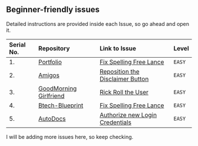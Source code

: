 ## Beginner-friendly issues
Detailed instructions are provided inside each Issue, so go ahead and open it. 

| Serial No. | Repository| Link to Issue  | Level |
|:--|:--|:--|:--|
| 1. | [Portfolio](https://github.com/wimpywarlord/wimpywarlord.github.io) | [Fix Spelling Free Lance](https://github.com/wimpywarlord/wimpywarlord.github.io/issues/5)  | `EASY`  |
| 2. | [Amigos](https://github.com/wimpywarlord/Amigos) | [Reposition the Disclaimer Button](https://github.com/wimpywarlord/Amigos/issues/1)  | `EASY` |
| 3. | [GoodMorning Girlfriend](https://github.com/wimpywarlord/Goodmorning-Girlfriend) | [Rick Roll the User](https://github.com/wimpywarlord/Goodmorning-Girlfriend/issues/1)  | `EASY`  |
| 4. | [Btech-Blueprint](https://github.com/wimpywarlord/BTech-Blueprint) | [Fix Spelling Free Lance](https://github.com/wimpywarlord/BTech-Blueprint/issues/1)  | `EASY`  |
| 5. | [AutoDocs](https://github.com/wimpywarlord/AutoDoc) | [Authorize new Login Credentials](https://github.com/wimpywarlord/AutoDoc/issues/1)  | `EASY`  |

I will be adding more issues here, so keep checking. 
